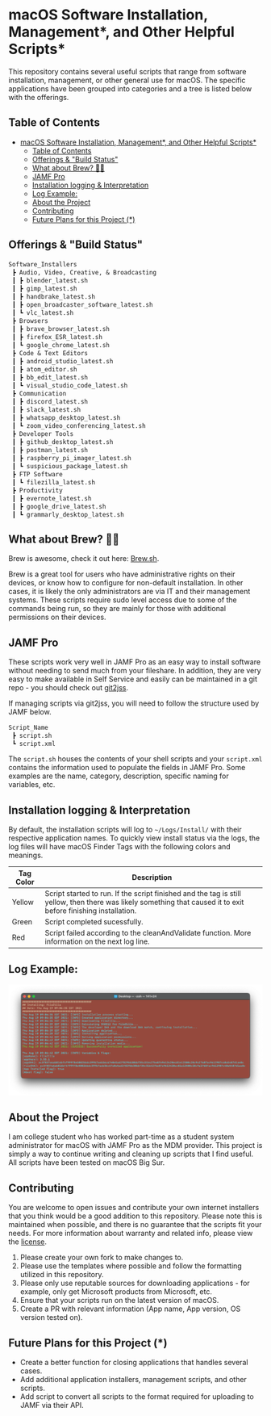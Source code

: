 # macOS Software Installation, Management*, and Other Helpful Scripts*

This repository contains several useful scripts that range from software installation, management, or other general use for macOS. The specific applications have been grouped into categories and a tree is listed below with the offerings.

## Table of Contents
- [macOS Software Installation, Management*, and Other Helpful Scripts*](#macos-software-installation-management-and-other-helpful-scripts)
  - [Table of Contents](#table-of-contents)
  - [Offerings & "Build Status"](#offerings--build-status)
  - [What about Brew? 🍺🍺](#what-about-brew-)
  - [JAMF Pro](#jamf-pro)
  - [Installation logging & Interpretation](#installation-logging--interpretation)
  - [Log Example:](#log-example)
  - [About the Project](#about-the-project)
  - [Contributing](#contributing)
  - [Future Plans for this Project (\*)](#future-plans-for-this-project-)

## Offerings & "Build Status"
```
Software_Installers
 ┣ Audio, Video, Creative, & Broadcasting
 ┃ ┣ blender_latest.sh
 ┃ ┣ gimp_latest.sh
 ┃ ┣ handbrake_latest.sh
 ┃ ┣ open_broadcaster_software_latest.sh
 ┃ ┗ vlc_latest.sh
 ┣ Browsers
 ┃ ┣ brave_browser_latest.sh
 ┃ ┣ firefox_ESR_latest.sh
 ┃ ┗ google_chrome_latest.sh
 ┣ Code & Text Editors
 ┃ ┣ android_studio_latest.sh
 ┃ ┣ atom_editor.sh
 ┃ ┣ bb_edit_latest.sh
 ┃ ┗ visual_studio_code_latest.sh
 ┣ Communication
 ┃ ┣ discord_latest.sh
 ┃ ┣ slack_latest.sh
 ┃ ┣ whatsapp_desktop_latest.sh
 ┃ ┗ zoom_video_conferencing_latest.sh
 ┣ Developer Tools
 ┃ ┣ github_desktop_latest.sh
 ┃ ┣ postman_latest.sh
 ┃ ┣ raspberry_pi_imager_latest.sh
 ┃ ┗ suspicious_package_latest.sh
 ┣ FTP Software
 ┃ ┗ filezilla_latest.sh
 ┣ Productivity
 ┃ ┣ evernote_latest.sh
 ┃ ┣ google_drive_latest.sh
 ┃ ┗ grammarly_desktop_latest.sh
```

## What about Brew? 🍺🍺

Brew is awesome, check it out here: [Brew.sh](https://brew.sh).

Brew is a great tool for users who have administrative rights on their devices, or know how to configure for non-default installation. In other cases, it is likely the only administrators are via IT and their management systems. These scripts require sudo level access due to some of the commands being run, so they are mainly for those with additional permissions on their devices.

## JAMF Pro

These scripts work very well in JAMF Pro as an easy way to install software without needing to send much from your fileshare. In addition, they are very easy to make available in Self Service and easily can be maintained in a git repo - you should check out [git2jss](https://marketplace.jamf.com/details/git2jss/).

If managing scripts via git2jss, you will need to follow the structure used by JAMF below.

```
Script_Name
 ┣ script.sh
 ┗ script.xml
```

The `script.sh` houses the contents of your shell scripts and your `script.xml` contains the information used to populate the fields in JAMF Pro. Some examples are the name, category, description, specific naming for variables, etc.

## Installation logging & Interpretation

By default, the installation scripts will log to `~/Logs/Install/` with their respective application names. To quickly view install status via the logs, the log files will have macOS Finder Tags with the following colors and meanings.

| Tag Color | Description                                                                                                                                                      |
| --------- | ---------------------------------------------------------------------------------------------------------------------------------------------------------------- |
| Yellow    | Script started to run. If the script finished and the tag is still yellow, then there was likely something that caused it to exit before finishing installation. |
| Green     | Script completed sucessfully.                                                                                                                                    |
| Red       | Script failed according to the cleanAndValidate function. More information on the next log line.                                                                 |

## Log Example:

![Example log with variables](README_Images/Log_Example.png)

## About the Project

I am college student who has worked part-time as a student system administrator for macOS with JAMF Pro as the MDM provider. This project is simply a way to continue writing and cleaning up scripts that I find useful. All scripts have been tested on macOS Big Sur.

## Contributing

You are welcome to open issues and contribute your own internet installers that you think would be a good addition to this repository. Please note this is maintained when possible, and there is no guarantee that the scripts fit your needs. For more information about warranty and related info, please view the [license](/LICENSE).

1. Please create your own fork to make changes to.
2. Please use the templates where possible and follow the formatting utilized in this repository.
3. Please only use reputable sources for downloading applications - for example, only get Microsoft products from Microsoft, etc.
4. Ensure that your scripts run on the latest version of macOS.
5. Create a PR with relevant information (App name, App version, OS version tested on).

## Future Plans for this Project (\*)

- Create a better function for closing applications that handles several cases.
- Add additional application installers, management scripts, and other scripts.
- Add script to convert all scripts to the format required for uploading to JAMF via their API.
